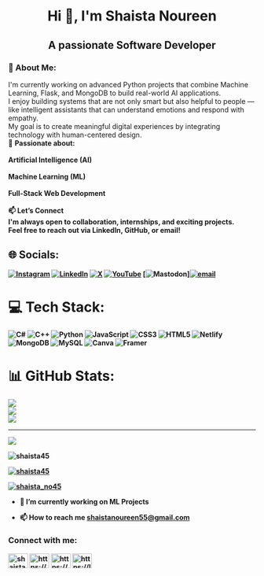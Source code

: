 <h1 align="center">Hi 👋, I'm Shaista Noureen</h1>
<h2 align="center">A passionate Software Developer</h2>
<h3> 💫 About Me:</h3>
I'm currently working on advanced Python projects that combine Machine Learning, Flask, and MongoDB to build real-world AI applications. <br>I enjoy building systems that are not only smart but also helpful to people — like intelligent assistants that can understand emotions and respond with empathy.<br>My goal is to create meaningful digital experiences by integrating technology with human-centered design.<br>🤖 <b>Passionate about:<br><br><b> Artificial Intelligence (AI)<b><br><br><b> Machine Learning (ML)<b><br><br> Full-Stack Web Development<b><br><br>📫 Let’s Connect<br>I'm always open to collaboration, internships, and exciting projects.<br>Feel free to reach out via LinkedIn, GitHub, or email!


## 🌐 Socials:
[![Instagram](https://img.shields.io/badge/Instagram-%23E4405F.svg?logo=Instagram&logoColor=white)](https://instagram.com/https://www.instagram.com/noureen_shaista?igsh=MWQ1ZWZoZXBtNzlnZQ==) [![LinkedIn](https://img.shields.io/badge/LinkedIn-%230077B5.svg?logo=linkedin&logoColor=white)](https://linkedin.com/in/https://www.linkedin.com/in/shaista-noureen-1329a8290) [![X](https://img.shields.io/badge/X-black.svg?logo=X&logoColor=white)](https://x.com/https://x.com/shaista_no45) [![YouTube](https://img.shields.io/badge/YouTube-%23FF0000.svg?logo=YouTube&logoColor=white)](https://youtube.com/@http://www.youtube.com/@shaistanoureen8737) [![Mastodon](https://img.shields.io/badge/-MASTODON-%232B90D9?logo=mastodon&logoColor=white)][![email](https://img.shields.io/badge/Email-D14836?logo=gmail&logoColor=white)](mailto:shaistanoureen55@gmail.com) 

# 💻 Tech Stack:
![C#](https://img.shields.io/badge/c%23-%23239120.svg?style=for-the-badge&logo=csharp&logoColor=white) ![C++](https://img.shields.io/badge/c++-%2300599C.svg?style=for-the-badge&logo=c%2B%2B&logoColor=white) ![Python](https://img.shields.io/badge/python-3670A0?style=for-the-badge&logo=python&logoColor=ffdd54) ![JavaScript](https://img.shields.io/badge/javascript-%23323330.svg?style=for-the-badge&logo=javascript&logoColor=%23F7DF1E) ![CSS3](https://img.shields.io/badge/css3-%231572B6.svg?style=for-the-badge&logo=css3&logoColor=white) ![HTML5](https://img.shields.io/badge/html5-%23E34F26.svg?style=for-the-badge&logo=html5&logoColor=white) ![Netlify](https://img.shields.io/badge/netlify-%23000000.svg?style=for-the-badge&logo=netlify&logoColor=#00C7B7) ![MongoDB](https://img.shields.io/badge/MongoDB-%234ea94b.svg?style=for-the-badge&logo=mongodb&logoColor=white) ![MySQL](https://img.shields.io/badge/mysql-4479A1.svg?style=for-the-badge&logo=mysql&logoColor=white) ![Canva](https://img.shields.io/badge/Canva-%2300C4CC.svg?style=for-the-badge&logo=Canva&logoColor=white) ![Framer](https://img.shields.io/badge/Framer-black?style=for-the-badge&logo=framer&logoColor=blue)
# 📊 GitHub Stats:
![](https://github-readme-stats.vercel.app/api?username=shaista45&theme=dark&hide_border=false&include_all_commits=false&count_private=false)<br/>
![](https://nirzak-streak-stats.vercel.app/?user=shaista45&theme=dark&hide_border=false)<br/>
![](https://github-readme-stats.vercel.app/api/top-langs/?username=shaista45&theme=dark&hide_border=false&include_all_commits=false&count_private=false&layout=compact)

---
[![](https://visitcount.itsvg.in/api?id=shaista45&icon=0&color=0)](https://visitcount.itsvg.in)
<!-- Proudly created with GPRM ( https://gprm.itsvg.in ) -->

<p align="left"> <img src="https://komarev.com/ghpvc/?username=shaista45&label=Profile%20views&color=0e75b6&style=flat" alt="shaista45" /> </p>

<p align="left"> <a href="https://github.com/ryo-ma/github-profile-trophy"><img src="https://github-profile-trophy.vercel.app/?username=shaista45" alt="shaista45" /></a> </p>

<p align="left"> <a href="https://twitter.com/shaista_no45" target="blank"><img src="https://img.shields.io/twitter/follow/shaista_no45?logo=twitter&style=for-the-badge" alt="shaista_no45" /></a> </p>

- 🔭 I’m currently working on **ML Projects**

- 📫 How to reach me **shaistanoureen55@gmail.com**

<h3 align="left">Connect with me:</h3>
<p align="left">
<a href="https://twitter.com/shaista_no45" target="blank"><img align="center" src="https://raw.githubusercontent.com/rahuldkjain/github-profile-readme-generator/master/src/images/icons/Social/twitter.svg" alt="shaista_no45" height="30" width="40" /></a>
<a href="https://linkedin.com/in/https://www.linkedin.com/in/shaista-noureen-1329a8290" target="blank"><img align="center" src="https://raw.githubusercontent.com/rahuldkjain/github-profile-readme-generator/master/src/images/icons/Social/linked-in-alt.svg" alt="https://www.linkedin.com/in/shaista-noureen-1329a8290" height="30" width="40" /></a>
<a href="https://instagram.com/https://www.instagram.com/noureen_shaista?igsh=mwq1zwzozxbtnzlnzq==" target="blank"><img align="center" src="https://raw.githubusercontent.com/rahuldkjain/github-profile-readme-generator/master/src/images/icons/Social/instagram.svg" alt="https://www.instagram.com/noureen_shaista?igsh=mwq1zwzozxbtnzlnzq==" height="30" width="40" /></a>
<a href="https://www.leetcode.com/https://leetcode.com/u/shaista45/" target="blank"><img align="center" src="https://raw.githubusercontent.com/rahuldkjain/github-profile-readme-generator/master/src/images/icons/Social/leet-code.svg" alt="https://leetcode.com/u/shaista45/" height="30" width="40" /></a>
</p>

